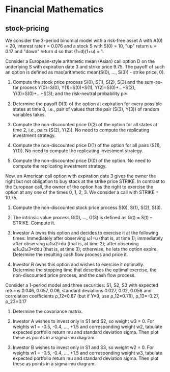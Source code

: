 # Financial Mathematics
## stock-pricing
We consider the 3-period binomial model with a risk-free asset A with A(0) = 20, interest rate r = 0.076 and a stock S with S(0) = 10, "up" return u = 0.17 and "down" return d so that (1+d)(1+u) = 1.

Consider a European-style arithmetic mean (Asian) call option D on the underlying S with expiration date 3 and strike price 9.75. The payoff of such an option is defined as max(arithmetic mean(S(0), ..., S(3)) - strike price, 0). 

1. Compute the stock price process S(0), S(1), S(2), S(3) and the sum-so-far process Y(0)=S(0), Y(1)=S(0)+S(1), Y(2)=S(0)+...+S(2), Y(3)=S(0)+...+S(3); and the risk-neutral probability p＊

2. Determine the payoff D(3) of the option at expiration for every possible states at time 3, i.e., pair of values that the pair (S(3), Y(3)) of random variables takes.

3. Compute the non-discounted price D(2) of the option for all states at time 2, i.e., pairs (S(2), Y(2)). No need to compute the replicating investment strategy.

4. Compute the non-discounted price D(1) of the option for all pairs (S(1), Y(1)). No need to compute the replicating investment strategy.

5. Compute the non-discounted price D(0) of the option. No need to compute the replicating investment strategy.

Now, an American call option with expiration date 3 gives the owner the right but not obligation to buy stock at the strike price STRIKE. In contrast to the European call, the owner of the option has the right to exercise the option at any one of the times 0, 1, 2, 3. We consider a call with STRIKE = 10.75.

1. Compute the non-discounted stock price process S(0), S(1), S(2), S(3).

2. The intrinsic value process G(0), ..., G(3) is defined as G(t) = S(t) – STRIKE. Compute it.

3. Investor A owns this option and decides to exercise it at the following times: Immediately after observing ω1=u (that is, at time 1); immediately after observing ω1ω2=du (that is, at time 2); after observing ω1ω2ω3=ddu (that is, at time 3); otherwise, he lets the option expire. Determine the resulting cash flow process and price it.

4. Investor B owns this option and wishes to exercise it optimally. Determine the stopping time that describes the optimal exercise, the non-discounted price process, and the cash flow process.

Consider a 1-period model and three securities: S1, S2, S3 with expected returns 0.046, 0.057, 0.06, standard deviations 0.027, 0.02, 0.056 and correlation coefficients ρ_12=0.87 (but if Y=9, use ρ_12=0.79), ρ_13=-0.27, ρ_23=0.17

1. Determine the covariance matrix.

2. Investor A wishes to invest only in S1 and S2, so weight w3 = 0. For weights w1 = -0.5, -0.4, ..., +1.5 and corresponding weight w2, tabulate expected portfolio return mu and standard deviation sigma. Then plot these as points in a sigma-mu diagram.

3. Investor B wishes to invest only in S1 and S3, so weight w2 = 0. For weights w1 = -0.5, -0.4, ..., +1.5 and corresponding weight w3, tabulate expected portfolio return mu and standard deviation sigma. Then plot these as points in a sigma-mu diagram.
